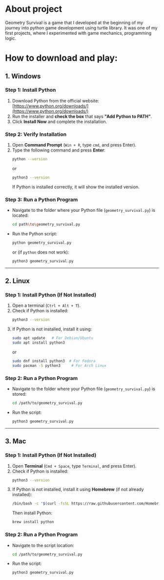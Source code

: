 # About project
Geometry Survival is a game that I developed at the beginning of my journey into python game development using turtle library. It was one of my first projects, where I experimented with game mechanics, programming logic.

# How to download and play:
## **1. Windows**
### **Step 1: Install Python**
1. Download Python from the official website: [https://www.python.org/downloads/](https://www.python.org/downloads/)
2. Run the installer and **check the box** that says **"Add Python to PATH"**.
3. Click **Install Now** and complete the installation.

### **Step 2: Verify Installation**
1. Open **Command Prompt** (`Win + R`, type `cmd`, and press Enter).
2. Type the following command and press **Enter**:
   ```sh
   python --version
   ```
   or
   ```sh
   python3 --version
   ```
   If Python is installed correctly, it will show the installed version.

### **Step 3: Run a Python Program**
- Navigate to the folder where your Python file (`geometry_survival.py`) is located:
  ```sh
  cd path\to\geometry_survival.py
  ```
- Run the Python script:
  ```sh
  python geometry_survival.py
  ```
  or (if `python` does not work):
  ```sh
  python3 geometry_survival.py
  ```

---

## **2. Linux**
### **Step 1: Install Python (If Not Installed)**
1. Open a terminal (`Ctrl + Alt + T`).
2. Check if Python is installed:
   ```sh
   python3 --version
   ```
3. If Python is not installed, install it using:
   ```sh
   sudo apt update   # For Debian/Ubuntu
   sudo apt install python3
   ```
   or
   ```sh
   sudo dnf install python3  # For Fedora
   sudo pacman -S python3     # For Arch Linux
   ```

### **Step 2: Run a Python Program**
- Navigate to the folder where your Python file (`geometry_survival.py`) is stored:
  ```sh
  cd /path/to/geometry_survival.py
  ```
- Run the script:
  ```sh
  python3 geometry_survival.py
  ```

---

## **3. Mac**
### **Step 1: Install Python (If Not Installed)**
1. Open **Terminal** (`Cmd + Space`, type `Terminal`, and press Enter).
2. Check if Python is installed:
   ```sh
   python3 --version
   ```
3. If Python is not installed, install it using **Homebrew** (if not already installed):
   ```sh
   /bin/bash -c "$(curl -fsSL https://raw.githubusercontent.com/Homebrew/install/HEAD/install.sh)"
   ```
   Then install Python:
   ```sh
   brew install python
   ```

### **Step 2: Run a Python Program**
- Navigate to the script location:
  ```sh
  cd /path/to/geometry_survival.py
  ```
- Run the script:
  ```sh
  python3 geometry_survival.py
  ```

